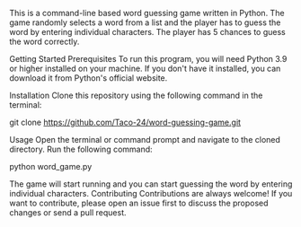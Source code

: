 This is a command-line based word guessing game written in Python. The game randomly selects a word from a list and the player has to guess the word by entering individual characters. The player has 5 chances to guess the word correctly.

Getting Started
Prerequisites
To run this program, you will need Python 3.9 or higher installed on your machine. If you don't have it installed, you can download it from Python's official website.

Installation
Clone this repository using the following command in the terminal:

git clone https://github.com/Taco-24/word-guessing-game.git

Usage
Open the terminal or command prompt and navigate to the cloned directory.
Run the following command:

python word_game.py

The game will start running and you can start guessing the word by entering individual characters.
Contributing
Contributions are always welcome! If you want to contribute, please open an issue first to discuss the proposed changes or send a pull request.


